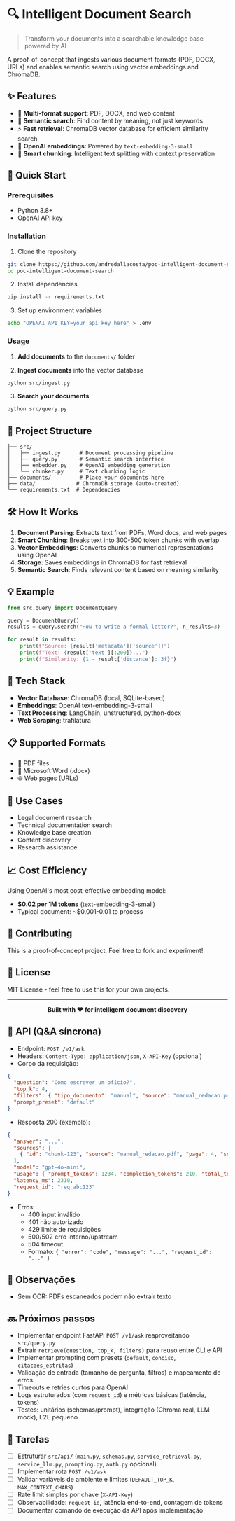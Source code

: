 # 🔍 Intelligent Document Search

> Transform your documents into a searchable knowledge base powered by AI

A proof-of-concept that ingests various document formats (PDF, DOCX, URLs) and enables semantic search using vector embeddings and ChromaDB.

## ✨ Features

- 📄 **Multi-format support**: PDF, DOCX, and web content
- 🧠 **Semantic search**: Find content by meaning, not just keywords
- ⚡ **Fast retrieval**: ChromaDB vector database for efficient similarity search
- 🤖 **OpenAI embeddings**: Powered by `text-embedding-3-small`
- 🔧 **Smart chunking**: Intelligent text splitting with context preservation

## 🚀 Quick Start

### Prerequisites

- Python 3.8+
- OpenAI API key

### Installation

1. Clone the repository

```bash
git clone https://github.com/andredallacosta/poc-intelligent-document-search.git
cd poc-intelligent-document-search
```

2. Install dependencies

```bash
pip install -r requirements.txt
```

3. Set up environment variables

```bash
echo "OPENAI_API_KEY=your_api_key_here" > .env
```

### Usage

1. **Add documents** to the `documents/` folder

2. **Ingest documents** into the vector database

```bash
python src/ingest.py
```

3. **Search your documents**

```bash
python src/query.py
```

## 📁 Project Structure

```
├── src/
│   ├── ingest.py      # Document processing pipeline
│   ├── query.py       # Semantic search interface
│   ├── embedder.py    # OpenAI embedding generation
│   └── chunker.py     # Text chunking logic
├── documents/         # Place your documents here
├── data/             # ChromaDB storage (auto-created)
└── requirements.txt  # Dependencies
```

## 🛠 How It Works

1. **Document Parsing**: Extracts text from PDFs, Word docs, and web pages
2. **Smart Chunking**: Breaks text into 300-500 token chunks with overlap
3. **Vector Embeddings**: Converts chunks to numerical representations using OpenAI
4. **Storage**: Saves embeddings in ChromaDB for fast retrieval
5. **Semantic Search**: Finds relevant content based on meaning similarity

## 💡 Example

```python
from src.query import DocumentQuery

query = DocumentQuery()
results = query.search("How to write a formal letter?", n_results=3)

for result in results:
    print(f"Source: {result['metadata']['source']}")
    print(f"Text: {result['text'][:200]}...")
    print(f"Similarity: {1 - result['distance']:.3f}")
```

## 🔧 Tech Stack

- **Vector Database**: ChromaDB (local, SQLite-based)
- **Embeddings**: OpenAI text-embedding-3-small
- **Text Processing**: LangChain, unstructured, python-docx
- **Web Scraping**: trafilatura

## 📋 Supported Formats

- 📄 PDF files
- 📝 Microsoft Word (.docx)
- 🌐 Web pages (URLs)

## 🎯 Use Cases

- Legal document research
- Technical documentation search
- Knowledge base creation
- Content discovery
- Research assistance

## 📈 Cost Efficiency

Using OpenAI's most cost-effective embedding model:

- **$0.02 per 1M tokens** (text-embedding-3-small)
- Typical document: ~$0.001-0.01 to process

## 🤝 Contributing

This is a proof-of-concept project. Feel free to fork and experiment!

## 📄 License

MIT License - feel free to use this for your own projects.

---

<p align="center">
  <strong>Built with ❤️ for intelligent document discovery</strong>
</p>

## 🧩 API (Q&A síncrona)

- Endpoint: `POST /v1/ask`
- Headers: `Content-Type: application/json`, `X-API-Key` (opcional)
- Corpo da requisição:

```json
{
  "question": "Como escrever um ofício?",
  "top_k": 4,
  "filters": { "tipo_documento": "manual", "source": "manual_redacao.pdf" },
  "prompt_preset": "default"
}
```

- Resposta 200 (exemplo):

```json
{
  "answer": "...",
  "sources": [
    { "id": "chunk-123", "source": "manual_redacao.pdf", "page": 4, "score": 0.83, "snippet": "Solicito a Vossa Excelência..." }
  ],
  "model": "gpt-4o-mini",
  "usage": { "prompt_tokens": 1234, "completion_tokens": 210, "total_tokens": 1444, "cost_estimated": 0.0007 },
  "latency_ms": 2310,
  "request_id": "req_abc123"
}
```

- Erros:
  - 400 input inválido
  - 401 não autorizado
  - 429 limite de requisições
  - 500/502 erro interno/upstream
  - 504 timeout
  - Formato: `{ "error": "code", "message": "...", "request_id": "..." }`

## 📝 Observações

- Sem OCR: PDFs escaneados podem não extrair texto

## 🔜 Próximos passos

- Implementar endpoint FastAPI `POST /v1/ask` reaproveitando `src/query.py`
- Extrair `retrieve(question, top_k, filters)` para reuso entre CLI e API
- Implementar prompting com presets (`default`, `conciso`, `citacoes_estritas`)
- Validação de entrada (tamanho de pergunta, filtros) e mapeamento de erros
- Timeouts e retries curtos para OpenAI
- Logs estruturados (com `request_id`) e métricas básicas (latência, tokens)
- Testes: unitários (schemas/prompt), integração (Chroma real, LLM mock), E2E pequeno

## 📝 Tarefas

- [ ] Estruturar `src/api/` (`main.py`, `schemas.py`, `service_retrieval.py`, `service_llm.py`, `prompting.py`, `auth.py` opcional)
- [ ] Implementar rota `POST /v1/ask`
- [ ] Validar variáveis de ambiente e limites (`DEFAULT_TOP_K`, `MAX_CONTEXT_CHARS`)
- [ ] Rate limit simples por chave (`X-API-Key`)
- [ ] Observabilidade: `request_id`, latência end-to-end, contagem de tokens
- [ ] Documentar comando de execução da API após implementação
